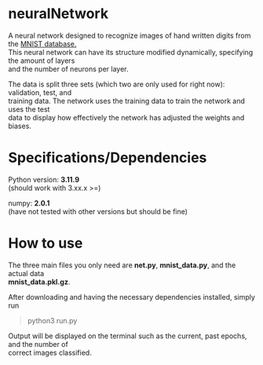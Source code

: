 
# neuralNetwork

A neural network designed to recognize images of hand written digits from the [MNIST database.](https://en.wikipedia.org/wiki/MNIST_database)  
This neural network can have its structure modified dynamically, specifying the amount of layers  
and the number of neurons per layer.

The data is split three sets (which two are only used for right now): validation, test, and  
training data. The network uses the training data to train the network and uses the test  
data to display how effectively the network has adjusted the weights and biases.  

# Specifications/Dependencies

Python version: **3.11.9**  
(should work with 3.xx.x >=)  

numpy: **2.0.1**  
(have not tested with other versions but should be fine)  

# How to use

The three main files you only need are **net.py**, **mnist_data.py**, and the actual data  
**mnist_data.pkl.gz**.  

After downloading and having the necessary dependencies installed, simply run
> python3 run.py  

Output will be displayed on the terminal such as the current, past epochs, and the number of  
correct images classified.
